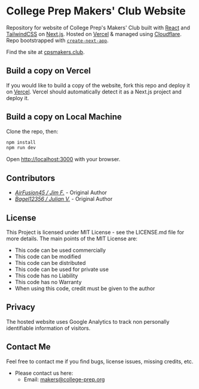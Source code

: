 # College Prep Makers' Club Website
Repository for website of College Prep's Makers' Club built with [React](https://reactjs.org/) and [TailwindCSS](https://tailwindcss.com/) on [Next.js](https://nextjs.org/). Hosted on [Vercel](https://vercel.com/) & managed using [Cloudflare](https://cloudflare.com). Repo bootstrapped with [`create-next-app`](https://github.com/vercel/next.js/tree/canary/packages/create-next-app).

Find the site at [cpsmakers.club](https://cpsmakers.club).

## Build a copy on Vercel

 ​If you would like to build a copy of the website, fork this repo and deploy it on [Vercel](https://vercel.com). Vercel should automatically detect it as a Next.js project and deploy it.
  
## Build a copy on Local Machine

Clone the repo, then:
```bash
npm install
npm run dev
```
Open [http://localhost:3000](http://localhost:3000) with your browser.


## Contributors

* *[AirFusion45 / Jim F.](https://github.com/AirFusion45)* - Original Author
* *[Bagel12356 / Julian V.](https://github.com/Bagel12356)* - Original Author

## License 
This Project is licensed under MIT License - see the LICENSE.md file for more details. The main points of the MIT License are:
  
  * This code can be used commercially
  * This code can be modified
  * This code can be distributed
  * This code can be used for private use
  * This code has no Liability
  * This code has no Warranty
  * When using this code, credit must be given to the author

## Privacy

The hosted website uses Google Analytics to track non personally identifiable information of visitors.  

## Contact Me
Feel free to contact me if you find bugs, license issues, missing credits, etc.

  * Please contact us here:
    * Email: makers@college-prep.org